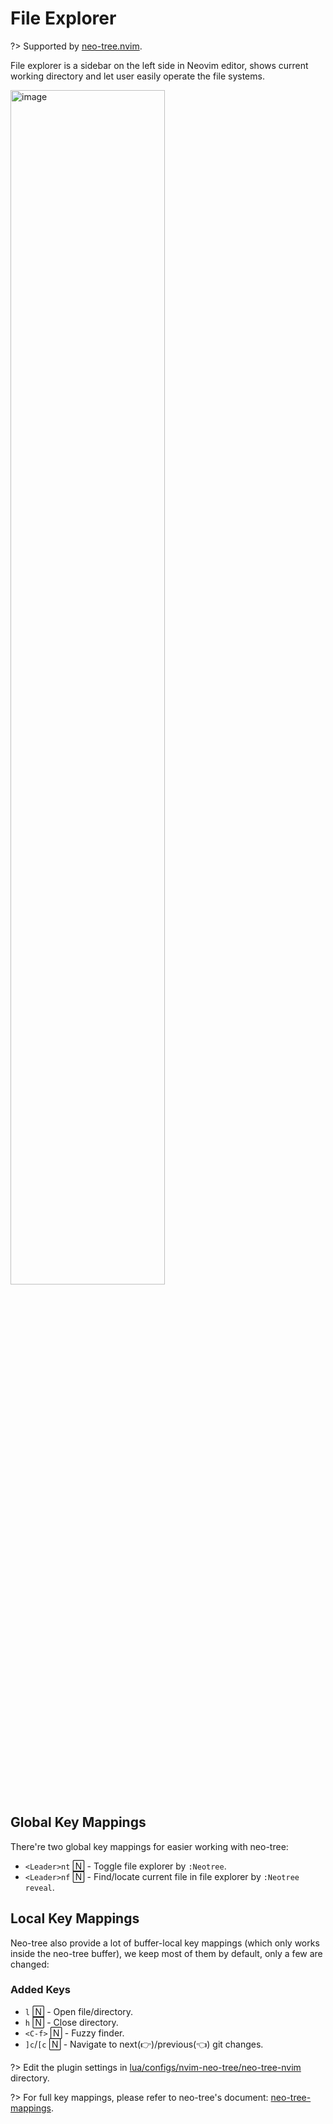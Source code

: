 # File Explorer

?> Supported by [neo-tree.nvim](https://github.com/nvim-neo-tree/neo-tree.nvim).

File explorer is a sidebar on the left side in Neovim editor, shows current working directory and let user easily operate the file systems.

<!-- Screenshots are recorded with 150x40 kitty terminal -->

<img width="70%" alt="image" src="https://github.com/linrongbin16/lin.nvim/assets/6496887/53cb0723-f05f-46c3-89de-7eeb56ccb806">

## Global Key Mappings

There're two global key mappings for easier working with neo-tree:

- `<Leader>nt` 🄽 - Toggle file explorer by `:Neotree`.
- `<Leader>nf` 🄽 - Find/locate current file in file explorer by `:Neotree reveal`.

## Local Key Mappings

Neo-tree also provide a lot of buffer-local key mappings (which only works inside the neo-tree buffer), we keep most of them by default, only a few are changed:

### Added Keys

- `l` 🄽 - Open file/directory.
- `h` 🄽 - Close directory.
- `<C-f>` 🄽 - Fuzzy finder.
- `]c`/`[c` 🄽 - Navigate to next(👉)/previous(👈) git changes.

?> Edit the plugin settings in [lua/configs/nvim-neo-tree/neo-tree-nvim](https://github.com/linrongbin16/lin.nvim/tree/main/lua/configs/nvim-neo-tree/neo-tree-nvim) directory.

?> For full key mappings, please refer to neo-tree's document: [neo-tree-mappings](https://github.com/nvim-neo-tree/neo-tree.nvim/blob/main/doc/neo-tree.txt).
